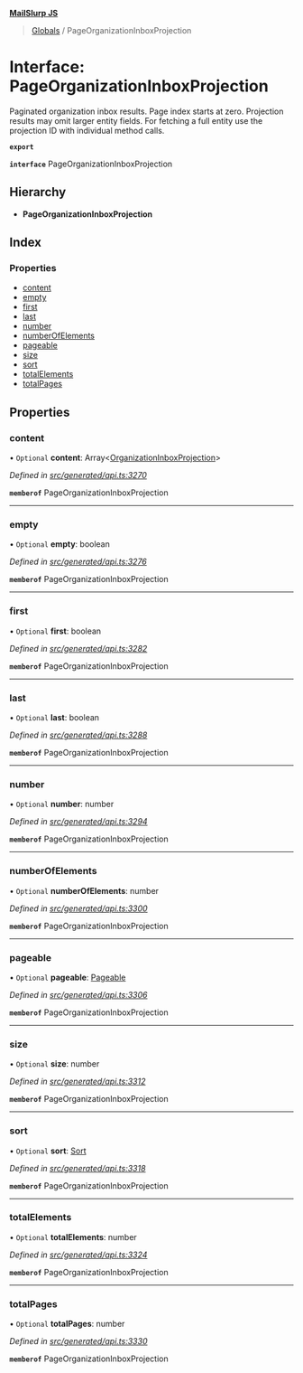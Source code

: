 **[MailSlurp JS](../README.md)**

> [Globals](../README.md) / PageOrganizationInboxProjection

# Interface: PageOrganizationInboxProjection

Paginated organization inbox results. Page index starts at zero. Projection results may omit larger entity fields. For fetching a full entity use the projection ID with individual method calls.

**`export`** 

**`interface`** PageOrganizationInboxProjection

## Hierarchy

* **PageOrganizationInboxProjection**

## Index

### Properties

* [content](pageorganizationinboxprojection.md#content)
* [empty](pageorganizationinboxprojection.md#empty)
* [first](pageorganizationinboxprojection.md#first)
* [last](pageorganizationinboxprojection.md#last)
* [number](pageorganizationinboxprojection.md#number)
* [numberOfElements](pageorganizationinboxprojection.md#numberofelements)
* [pageable](pageorganizationinboxprojection.md#pageable)
* [size](pageorganizationinboxprojection.md#size)
* [sort](pageorganizationinboxprojection.md#sort)
* [totalElements](pageorganizationinboxprojection.md#totalelements)
* [totalPages](pageorganizationinboxprojection.md#totalpages)

## Properties

### content

• `Optional` **content**: Array\<[OrganizationInboxProjection](../modules/organizationinboxprojection.md)>

*Defined in [src/generated/api.ts:3270](https://github.com/mailslurp/mailslurp-client/blob/751f7bb/src/generated/api.ts#L3270)*

**`memberof`** PageOrganizationInboxProjection

___

### empty

• `Optional` **empty**: boolean

*Defined in [src/generated/api.ts:3276](https://github.com/mailslurp/mailslurp-client/blob/751f7bb/src/generated/api.ts#L3276)*

**`memberof`** PageOrganizationInboxProjection

___

### first

• `Optional` **first**: boolean

*Defined in [src/generated/api.ts:3282](https://github.com/mailslurp/mailslurp-client/blob/751f7bb/src/generated/api.ts#L3282)*

**`memberof`** PageOrganizationInboxProjection

___

### last

• `Optional` **last**: boolean

*Defined in [src/generated/api.ts:3288](https://github.com/mailslurp/mailslurp-client/blob/751f7bb/src/generated/api.ts#L3288)*

**`memberof`** PageOrganizationInboxProjection

___

### number

• `Optional` **number**: number

*Defined in [src/generated/api.ts:3294](https://github.com/mailslurp/mailslurp-client/blob/751f7bb/src/generated/api.ts#L3294)*

**`memberof`** PageOrganizationInboxProjection

___

### numberOfElements

• `Optional` **numberOfElements**: number

*Defined in [src/generated/api.ts:3300](https://github.com/mailslurp/mailslurp-client/blob/751f7bb/src/generated/api.ts#L3300)*

**`memberof`** PageOrganizationInboxProjection

___

### pageable

• `Optional` **pageable**: [Pageable](pageable.md)

*Defined in [src/generated/api.ts:3306](https://github.com/mailslurp/mailslurp-client/blob/751f7bb/src/generated/api.ts#L3306)*

**`memberof`** PageOrganizationInboxProjection

___

### size

• `Optional` **size**: number

*Defined in [src/generated/api.ts:3312](https://github.com/mailslurp/mailslurp-client/blob/751f7bb/src/generated/api.ts#L3312)*

**`memberof`** PageOrganizationInboxProjection

___

### sort

• `Optional` **sort**: [Sort](sort.md)

*Defined in [src/generated/api.ts:3318](https://github.com/mailslurp/mailslurp-client/blob/751f7bb/src/generated/api.ts#L3318)*

**`memberof`** PageOrganizationInboxProjection

___

### totalElements

• `Optional` **totalElements**: number

*Defined in [src/generated/api.ts:3324](https://github.com/mailslurp/mailslurp-client/blob/751f7bb/src/generated/api.ts#L3324)*

**`memberof`** PageOrganizationInboxProjection

___

### totalPages

• `Optional` **totalPages**: number

*Defined in [src/generated/api.ts:3330](https://github.com/mailslurp/mailslurp-client/blob/751f7bb/src/generated/api.ts#L3330)*

**`memberof`** PageOrganizationInboxProjection
